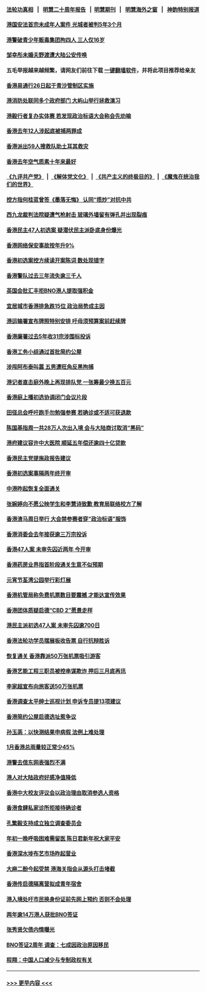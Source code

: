 #### [法轮功真相](https://github.com/gfw-breaker/truth/blob/master/README.md?t=0) &nbsp;&nbsp;|&nbsp;&nbsp; [明慧二十周年报告](https://github.com/gfw-breaker/mh-reports/blob/master/README.md?t=0) &nbsp;&nbsp;|&nbsp;&nbsp;[明慧期刊](https://github.com/gfw-breaker/mh-qikan) &nbsp;&nbsp;|&nbsp;&nbsp; [明慧海外之窗](https://github.com/gfw-breaker/mh-news/blob/master/README.md?t=0) &nbsp;&nbsp;|&nbsp;&nbsp; [神韵特别报道](https://github.com/gfw-breaker/mh-news/blob/master/shenyun.md?t=0)
#### [港国安法首宗未成年人案件 光城者被判5年3个月](../pages/nsc415/n13926853.md?t=02102143) 
#### [港警破青少年贩毒集团拘四人 三人仅16岁](../pages/nsc415/n13926694.md?t=02102143) 
#### [邹幸彤未婚夫野渡遭大陆公安传唤](../pages/nsc415/n13926687.md?t=02102143) 
#### 五毛举报越来越频繁，请网友们前往下载 [一键翻墙软件](https://github.com/gfw-breaker/ssr-accounts)，并将此项目推荐给亲友
#### [香港易通行26日起于青沙管制区实施](../pages/nsc415/n13926677.md?t=02102143) 
#### [港消防处联同多个政府部门 大屿山举行拯救演习](../pages/nsc415/n13926670.md?t=02102143) 
#### [港毅行者复办实体赛 若发现政治标语大会称会先劝喻](../pages/nsc415/n13926651.md?t=02102143) 
#### [香港去年12人涉起底被捕两罪成](../pages/nsc415/n13926644.md?t=02102143) 
#### [香港派出59人搜救队助土耳其救灾](../pages/nsc415/n13926641.md?t=02102143) 
#### [香港去年空气质素十年来最好](../pages/nsc415/n13926637.md?t=02102143) 
#### [《九评共产党》](https://github.com/begood0513/9ping.md/blob/master/README.md) &nbsp;|&nbsp; [《解体党文化》](../../../../jtdwh.md/blob/master/README.md)  &nbsp;|&nbsp; [《共产主义的终极目的》](../../../../gczydzjmd.md/blob/master/README.md) &nbsp;|&nbsp; [《魔鬼在统治我们的世界》](../../../../mgztzwmdsj.md/blob/master/README.md) 
#### [控方指何桂蓝曾签《墨落无悔》 认同“揽炒”对抗中共](../pages/nsc415/n13926634.md?t=02102143) 
#### [西九龙裁判法院疑遭气枪射击 玻璃外墙留有弹孔并出现裂痕](../pages/nsc415/n13925877.md?t=02102143) 
#### [香港民主47人初选案 疑潜伏民主派卧底身份爆光](../pages/nsc415/n13925796.md?t=02102143) 
#### [香港网络保安事故按年升9%](../pages/nsc415/n13925873.md?t=02102143) 
#### [香港初选案控方续读开案陈词 数处现错字](../pages/nsc415/n13925867.md?t=02102143) 
#### [香港警队过去三年流失逾三千人](../pages/nsc415/n13925858.md?t=02102143) 
#### [英国会批汇丰拒BNO港人提取强积金](../pages/nsc415/n13925842.md?t=02102143) 
#### [宜居城市香港排急跌15位 政治局势成主因](../pages/nsc415/n13925836.md?t=02102143) 
#### [港运输署宣布牌照特别安排 吁毋须预算案前赶续牌](../pages/nsc415/n13925837.md?t=02102143) 
#### [香港廉署过去5年收31宗涉围标投诉](../pages/nsc415/n13925834.md?t=02102143) 
#### [香港工务小组通过首批简约公屋](../pages/nsc415/n13925821.md?t=02102143) 
#### [涉闯阿布泰叫嚣 五男遭旺角反黑拘捕](../pages/nsc415/n13924988.md?t=02102143) 
#### [港记者直击庭外晚上再现排队党 一张筹最少换五百元](../pages/nsc415/n13924976.md?t=02102143) 
#### [香港庭上播初选协调闭门会议片段](../pages/nsc415/n13924972.md?t=02102143) 
#### [田径总会呼吁跑手勿勉强参赛 若确诊或不适可获退款](../pages/nsc415/n13924967.md?t=02102143) 
#### [陈国基指周一共28万人次出入境 会与大陆商讨取消“黑码”](../pages/nsc415/n13924947.md?t=02102143) 
#### [港府建议容许中大医院 顺延五年偿还逾四十亿贷款](../pages/nsc415/n13924935.md?t=02102143) 
#### [香港民主党提施政报告建议](../pages/nsc415/n13924919.md?t=02102143) 
#### [香港初选案事隔两年终开审](../pages/nsc415/n13924267.md?t=02102143) 
#### [中港昨起恢复全面通关](../pages/nsc415/n13924258.md?t=02102143) 
#### [张婉婷向不愿公映学生和李慧诗致歉 教育局联络校方了解](../pages/nsc415/n13924229.md?t=02102143) 
#### [香港渣马周日举行 大会禁参赛者穿“政治标语”服饰](../pages/nsc415/n13924220.md?t=02102143) 
#### [香港消委会去年接获逾三万宗投诉](../pages/nsc415/n13924210.md?t=02102143) 
#### [香港47人案 未审先囚近两年 今开审](../pages/nsc415/n13923766.md?t=02102143) 
#### [香港药房业界指首阶段通关生意不似预期](../pages/nsc415/n13923524.md?t=02102143) 
#### [元宵节荃湾公园举行彩灯展](../pages/nsc415/n13923469.md?t=02102143) 
#### [香港机管局称免费机票数目要震撼 才能达宣传效果](../pages/nsc415/n13923461.md?t=02102143) 
#### [香港团体质疑启德“CBD 2”愿景走样](../pages/nsc415/n13923453.md?t=02102143) 
#### [港民主派初选47人案 未审先囚逾700日](../pages/nsc415/n13923201.md?t=02102143) 
#### [香港法轮功学员摆展板收告票 自行抗辩胜诉](../pages/nsc415/n13922975.md?t=02102143) 
#### [恢复通关 香港靠派50万张机票吸引游客](../pages/nsc415/n13922449.md?t=02102143) 
#### [香港艺能工程三职员被控串谋欺诈 押后三月底再讯](../pages/nsc415/n13921349.md?t=02102143) 
#### [李家超宣布向旅客送50万张机票](../pages/nsc415/n13921347.md?t=02102143) 
#### [香港调查太平绅士巡视计划 申诉专员提13项建议](../pages/nsc415/n13921341.md?t=02102143) 
#### [香港简约公屋启德选址惹争议](../pages/nsc415/n13921334.md?t=02102143) 
#### [孙玉菡：以快测结果申病假 法例上难处理](../pages/nsc415/n13921331.md?t=02102143) 
#### [1月香港总雨量较正常少45%](../pages/nsc415/n13921327.md?t=02102143) 
#### [港警去信东网表强烈不满](../pages/nsc415/n13921324.md?t=02102143) 
#### [港人对大陆政府好感净值降低](../pages/nsc415/n13921298.md?t=02102143) 
#### [香港中大校友评议会以政治理由取消参选人资格](../pages/nsc415/n13921282.md?t=02102143) 
#### [香港食肆私家诊所拒接待确诊者](../pages/nsc415/n13920483.md?t=02102143) 
#### [孔繁毅支持成立独立调查委员会](../pages/nsc415/n13920476.md?t=02102143) 
#### [年初一晚呼吸困难需留医 陈日君新年祝大家平安](../pages/nsc415/n13920463.md?t=02102143) 
#### [香港深水埗布艺市场昨起营业](../pages/nsc415/n13920453.md?t=02102143) 
#### [大麻二酚今起受禁 港海关指会从源头打击堵截](../pages/nsc415/n13920443.md?t=02102143) 
#### [香港传启德隔离营拟成青年宿舍](../pages/nsc415/n13920437.md?t=02102143) 
#### [港入境处吁市民换身份证前先网上预约 否则不会处理](../pages/nsc415/n13920431.md?t=02102143) 
#### [两年逾14万港人获批BNO签证](../pages/nsc415/n13920428.md?t=02102143) 
#### [张秀贤欠债内情曝光](../pages/nsc415/n13920421.md?t=02102143) 
#### [BNO签证2周年 调查：七成因政治原因移民](../pages/nsc415/n13919863.md?t=02102143) 
#### [程翔：中国人口减少与专制政权有关](../pages/nsc415/n13920051.md?t=02102143) 

----
#### [ >>> 更早内容 <<< ](../indexes/nsc415-earlier.md)
